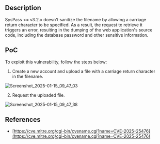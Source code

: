 <b><h2>Description</b></h2>

SysPass <= v3.2.x doesn't sanitize the filename by allowing a carriage return character to be specified. As a result, the request to retrieve it triggers an error, resulting in the dumping of the web application's source code, including the database password and other sensitive information.
<b><h2>PoC</b></h2>

To exploit this vulnerability, follow the steps below:

1. Create a new account and upload a file with a carriage return character in the filename.
   
![Screenshot_2025-01-15_09_47_03](https://github.com/user-attachments/assets/78c4d8b9-c76f-4d3e-964d-7df9e50549d7)

2. Request the uploaded file.
   
![Screenshot_2025-01-15_09_47_38](https://github.com/user-attachments/assets/fdb8f59d-e18b-49f7-a205-69c156c5428a)

<b><h2>References</b></h2>
- [https://cve.mitre.org/cgi-bin/cvename.cgi?name=CVE-2025-25476](https://cve.mitre.org/cgi-bin/cvename.cgi?name=CVE-2025-25476)
